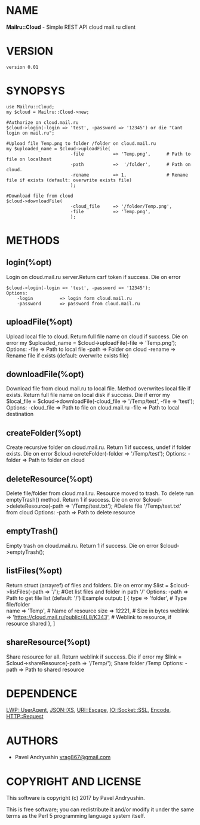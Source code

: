 # NAME

**Mailru::Cloud** - Simple REST API cloud mail.ru client

# VERSION
    version 0.01

# SYNOPSYS

    use Mailru::Cloud;
    my $cloud = Mailru::Cloud->new;
    
    #Authorize on cloud.mail.ru
    $cloud->login(-login => 'test', -password => '12345') or die "Cant login on mail.ru";

    #Upload file Temp.png to folder /folder on cloud.mail.ru
    my $uploaded_name = $cloud->uploadFile(
                            -file           => 'Temp.png',      # Path to file on localhost
                            -path           =>  '/folder',      # Path on cloud.
                            -rename         => 1,               # Rename file if exists (default: overwrite exists file)
                            );

    #Download file from cloud
    $cloud->downloadFile(
                            -cloud_file     => '/folder/Temp.png',
                            -file           => 'Temp.png',
                            );

# METHODS

## login(%opt)

Login on cloud.mail.ru server.Return csrf token if success. Die on error

    $cloud->login(-login => 'test', -password => '12345');
    Options:
        -login          => login form cloud.mail.ru
        -password       => password from cloud.mail.ru

## uploadFile(%opt)

Upload local file to cloud. Return full file name on cloud if success. Die on error 
    my $uploaded\_name = $cloud->uploadFile(-file => 'Temp.png');
    Options:
        -file           => Path to local file
        -path           => Folder on cloud
        -rename         => Rename file if exists (default: overwrite exists file)

## downloadFile(%opt)

Download file from cloud.mail.ru to local file. Method overwrites local file if exists. Return full file name on local disk if success. Die if error
    my $local\_file = $cloud->downloadFile(-cloud\_file => '/Temp/test', -file => 'test');
    Options:
        -cloud\_file     => Path to file on cloud.mail.ru
        -file           => Path to local destination

## createFolder(%opt)

Create recursive folder on cloud.mail.ru. Return 1 if success, undef if folder exists. Die on error
    $cloud->creteFolder(-folder => '/Temp/test');
    Options:
        -folder     => Path to folder on cloud

## deleteResource(%opt)

Delete file/folder from cloud.mail.ru. Resource moved to trash. To delete run emptyTrash() method. Return 1 if success. Die on error
    $cloud->deleteResource(-path => '/Temp/test.txt');      #Delete file '/Temp/test.txt' from cloud
    Options:
        -path       => Path to delete resource

## emptyTrash()

Empty trash on cloud.mail.ru. Return 1 if success. Die on error
    $cloud->emptyTrash();

## listFiles(%opt)

Return struct (arrayref) of files and folders. Die on error
    my $list = $cloud->listFiles(-path => '/');              #Get list files and folder in path '/'
    Options:
        -path       => Path to get file list (default: '/')
    Example output:
    \[
        {
            type    => 'folder',                                         # Type file/folder  
            name    => 'Temp',                                           # Name of resource
            size    => 12221,                                            # Size in bytes
            weblink => 'https://cloud.mail.ru/public/4L8/K343',          # Weblink to resource, if resource shared
    },
    \]

## shareResource(%opt)

Share resource for all. Return weblink if success. Die if error
    my $link = $cloud->shareResource(-path  => '/Temp/');           Share folder /Temp
    Options:
        -path       => Path to shared resource

# DEPENDENCE

[LWP::UserAgent](https://metacpan.org/pod/LWP::UserAgent), [JSON::XS](https://metacpan.org/pod/JSON::XS), [URI::Escape](https://metacpan.org/pod/URI::Escape), [IO::Socket::SSL](https://metacpan.org/pod/IO::Socket::SSL), [Encode](https://metacpan.org/pod/Encode), [HTTP::Request](https://metacpan.org/pod/HTTP::Request)

# AUTHORS

- Pavel Andryushin <vrag867@gmail.com>

# COPYRIGHT AND LICENSE

This software is copyright (c) 2017 by Pavel Andryushin.

This is free software; you can redistribute it and/or modify it under
the same terms as the Perl 5 programming language system itself.

